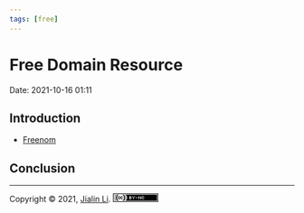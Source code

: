 ```yaml
---
tags: [free]
---
```

# Free Domain Resource
Date:  2021-10-16 01:11

##  Introduction

* [Freenom](https://my.freenom.com/)



## Conclusion


---
Copyright © 2021, [Jialin Li](https://github.com/keyskull).  [![Copyright](80x15.png)](/LICENSE)